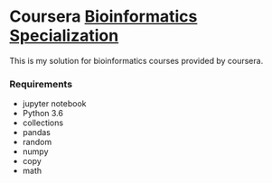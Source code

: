 # Coursera [Bioinformatics Specialization](https://www.coursera.org/specializations/bioinformatics)

This is my solution for bioinformatics courses provided by coursera.

### Requirements
- jupyter notebook
- Python 3.6
- collections
- pandas
- random
- numpy
- copy
- math
